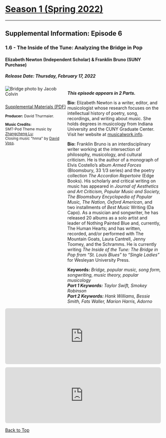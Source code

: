 <!----DIVIDER: Top of Page ------------------------------------------------------------------------------------------------------------>
<div class="seasonheader">
<a href="/episodes/season01"><h1 class="seasonheader-text">Season 1 (Spring 2022)</h1></a>
</div>

<div>
<hr>
<h2>Supplemental Information: Episode 6</h2>
<div class="supplement" id="e1.6">
<h3 class="supplement-title">1.6 - The Inside of the Tune: Analyzing the Bridge in Pop</h3>
<h4>Elizabeth Newton (Independent Scholar) & Franklin Bruno (SUNY Purchase)</h4>
<h5>Release Date: Thursday, February 17, 2022</h5>

<div class="floatsupps">
<div style="float:left; width: 40%;">
<img class="biopic" alt="Bridge photo by Jacob Colvin" src="../supplements/pexels-jacob-colvin-1761279.jpg">

<p style="clear:both; padding-top: 10px;"><a href="../supplements/S01Ep06Supp_newton_bruno.pdf" target="_blank">Supplemental Materials (PDF)</a></p>

<p style="font-size: 12px;"><strong>Producer:</strong> David Thurmaier.</p>

<p style="font-size: 12px;">
<strong>Music Credits:</strong><br/>
SMT-Pod Theme music by <a href="/music/season01#lu">Zhangcheng Lu</a>; <br/>
Closing music "hnna" by <a href="/music/season01#voss">David Voss</a>.</p>
</div>
<div style="float:right; width: 60%;">
<p><strong><em>This episode appears in 2 Parts.</em></strong></p>
<p><strong>Bio:</strong> Elizabeth Newton is a writer, editor, and musicologist whose research focuses on the intellectual history of poetry, song, recordings, and writing about music. She holds degrees in musicology from Indiana University and the CUNY Graduate Center. Visit her website at <a href="http://musicalwork.info" target="_blank">musicalwork.info</a>.</p>
<p><strong>Bio:</strong> Franklin Bruno is an interdisciplinary writer working at the intersection of philosophy, musicology, and cultural criticism. He is the author of a monograph of Elvis Costello’s album <em>Armed Forces</em> (Bloomsbury, 33 1/3 series) and the poetry collection <em>The Accordion Repertoire</em> (Edge Books). His scholarly and critical writing on music has appeared in <em>Journal of Aesthetics and Art Criticism, Popular Music and Society, The Bloomsbury Encyclopedia of Popular Music, The Nation, Oxford American</em>, and two installments of <em>Best Music</em> Writing (Da Capo). As a  musician and songwriter, he has released 20 albums as a solo artist and leader of Nothing Painted Blue and, currently, The Human Hearts; and has written, recorded, and/or performed with The Mountain Goats, Laura Cantrell, Jenny Toomey, and the Schramms. He is currently writing <em>The Inside of the Tune: The Bridge in Pop from “St. Louis Blues” to “Single Ladies”</em> for Wesleyan University Press.</p>

<p><strong>Keywords:</strong> <em>Bridge, popular music, song form, songwriting, music theory, popular musicology <br/>
<strong>Part 1 Keywords:</strong> Taylor Swift, Smokey Robinson<br/>
<strong>Part 2 Keywords:</strong> Hank Williams, Bessie Smith, Fats Waller, Marion Harris, Adorno</em></p>
</div>
<div style="width: 100%; height: 180px; margin-top: 10px; margin-bottom: 10px; border-radius: 6px; overflow:hidden; clear:both;"><iframe style="width: 100%; height: 180px;" frameborder="no" scrolling="no" seamless src="https://player.captivate.fm/episode/9187fdb4-7063-4dc2-ab88-03054265580e"></iframe></div>
<div style="width: 100%; height: 180px; margin-top: 10px; margin-bottom: 10px; border-radius: 6px; overflow:hidden; clear:both;"><iframe style="width: 100%; height: 180px;" frameborder="no" scrolling="no" seamless src="https://player.captivate.fm/episode/c1d643e0-dccd-4ec0-8d44-f30f8926d823"></iframe></div>
</div>

<a class="to-top" href="#top">Back to Top</a>
</div>

</div>
